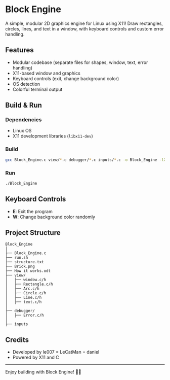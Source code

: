 # Block Engine

A simple, modular 2D graphics engine for Linux using X11! Draw rectangles, circles, lines, and text in a window, with keyboard controls and custom error handling.

## Features
- Modular codebase (separate files for shapes, window, text, error handling)
- X11-based window and graphics
- Keyboard controls (exit, change background color)
- OS detection
- Colorful terminal output

## Build & Run

### Dependencies
- Linux OS
- X11 development libraries (`libx11-dev`)

### Build
```sh
gcc Block_Engine.c view/*.c debugger/*.c inputs/*.c -o Block_Engine -lX11
```

### Run
```sh
./Block_Engine
```

## Keyboard Controls
- **E**: Exit the program
- **W**: Change background color randomly

## Project Structure
```
Block_Engine
│
├── Block_Engine.c
├── run.sh
├── structure.txt
├── Brick.png
├── How it works.odt
├── view/
│   ├── window.c/h
│   ├── Rectangle.c/h
│   ├── Arc.c/h
│   ├── Circle.c/h
│   ├── Line.c/h
│   ├── text.c/h
│
├── debugger/
│   ├── Error.c/h
│
├── inputs
```

## Credits
- Developed by le007 = LeCatMan = daniel
- Powered by X11 and C

---
Enjoy building with Block Engine! 🧱🐧

